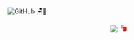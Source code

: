  
 ![GitHub](https://img.shields.io/github/license/LeandrodSouza/PLSQL)
 🪑🎲 <p align="center"><img src="http://img.shields.io/static/v1?label=STATUS&message=Learning%20Ever&color=GREEN&style=for-the-badge"/>
 <img src="AppDev_plsql_detailed.svg" width="4%"/></p>
